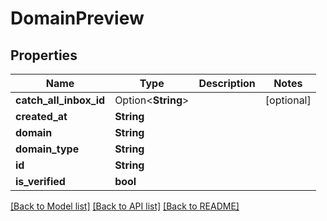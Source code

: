 # DomainPreview

## Properties

Name | Type | Description | Notes
------------ | ------------- | ------------- | -------------
**catch_all_inbox_id** | Option<**String**> |  | [optional]
**created_at** | **String** |  | 
**domain** | **String** |  | 
**domain_type** | **String** |  | 
**id** | **String** |  | 
**is_verified** | **bool** |  | 

[[Back to Model list]](../README#documentation-for-models) [[Back to API list]](../README#documentation-for-api-endpoints) [[Back to README]](../README)


